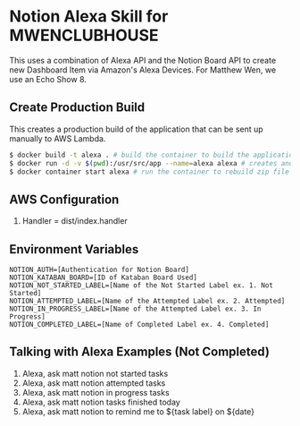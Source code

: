 # Notion Alexa Skill for MWENCLUBHOUSE
This uses a combination of Alexa API and the Notion Board API to create new Dashboard Item via Amazon's Alexa Devices.
For Matthew Wen, we use an Echo Show 8.

## Create Production Build
This creates a production build of the application that can be sent up manually to AWS Lambda.
```bash
$ docker build -t alexa . # build the container to build the application
$ docker run -d -v $(pwd):/usr/src/app --name=alexa alexa # creates and runs docker container, will output app.zip
$ docker container start alexa # run the container to rebuild zip file
```

## AWS Configuration 
1. Handler = dist/index.handler

## Environment Variables
```text
NOTION_AUTH=[Authentication for Notion Board]
NOTION_KATABAN_BOARD=[ID of Kataban Board Used]
NOTION_NOT_STARTED_LABEL=[Name of the Not Started Label ex. 1. Not Started]
NOTION_ATTEMPTED_LABEL=[Name of the Attempted Label ex. 2. Attempted]
NOTION_IN_PROGRESS_LABEL=[Name of the Attempted Label ex. 3. In Progress]
NOTION_COMPLETED_LABEL=[Name of Completed Label ex. 4. Completed]
```

## Talking with Alexa Examples (Not Completed)
1. Alexa, ask matt notion not started tasks
2. Alexa, ask matt notion attempted tasks
3. Alexa, ask matt notion in progress tasks
4. Alexa, ask matt notion tasks finished today
5. Alexa, ask matt notion to remind me to ${task label} on ${date}
